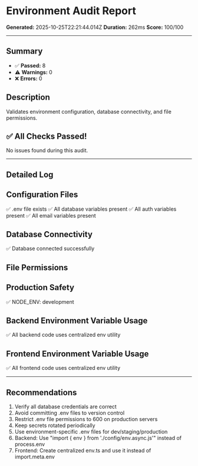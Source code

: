 # Environment Audit Report

**Generated:** 2025-10-25T22:21:44.014Z
**Duration:** 262ms
**Score:** 100/100

---

## Summary

- ✅ **Passed:** 8
- ⚠️  **Warnings:** 0
- ❌ **Errors:** 0

## Description

Validates environment configuration, database connectivity, and file permissions.

## ✅ All Checks Passed!

No issues found during this audit.

---

## Detailed Log


## Configuration Files

✅ .env file exists
✅ All database variables present
✅ All auth variables present
✅ All email variables present

## Database Connectivity

✅ Database connected successfully

## File Permissions


## Production Safety

✅ NODE_ENV: development

## Backend Environment Variable Usage

✅ All backend code uses centralized env utility

## Frontend Environment Variable Usage

✅ All frontend code uses centralized env utility

---

## Recommendations

1. Verify all database credentials are correct
2. Avoid committing .env files to version control
3. Restrict .env file permissions to 600 on production servers
4. Keep secrets rotated periodically
5. Use environment-specific .env files for dev/staging/production
6. Backend: Use "import { env } from './config/env.async.js'" instead of process.env
7. Frontend: Create centralized env.ts and use it instead of import.meta.env
